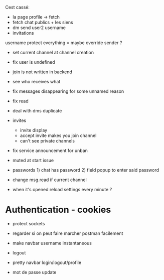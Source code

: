 Cest cassé:
- la page profile -> fetch
- fetch chat publics + les siens
- dm send user2 username
- invitations

username protect everything = maybe override sender ?

- set current channel at channel creation

- fix user is undefined
- join is not written in backend
- see who receives what
- fix messages disappearing for some unnamed reason
- fix read


- deal with dms duplicate
- invites
	- invite display 
	- accept invite makes you join channel
	- can't see private channels
- fix service announcement for unban
- muted at start issue
- passwords 1) chat has password 2) field popup to enter said password
- change msg.read if current channel

- when it's opened reload settings every minute ?

# Authentication - cookies

- protect sockets
- regarder si on peut faire marcher postman facilement
-  make navbar username instantaneous
- logout

- pretty navbar login/logout/profile

- mot de passe update
